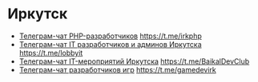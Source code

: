 # Иркутск

 - [Телеграм-чат PHP-разработчиков](https://t.me/irkphp) https://t.me/irkphp
 - [Телеграм-чат IT разработчиков и админов Иркутска](https://t.me/lobbyit) https://t.me/lobbyit
 - [Телеграм-чат IT-мероприятий Иркутска](https://t.me/BaikalDevClub) https://t.me/BaikalDevClub
 - [Телеграм-чат разработчиков игр](https://t.me/gamedevirk) https://t.me/gamedevirk
